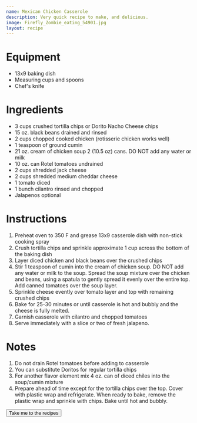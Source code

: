 ```yaml
---
name: Mexican Chicken Casserole
description: Very quick recipe to make, and delicious.
image: Firefly_Zombie_eating_54901.jpg
layout: recipe
---
```


<h1 class="text-secondary text-3xl my-2">Equipment</h1>
<ul class="py-2">
<li>13x9 baking dish</li>
<li>Measuring cups and spoons</li>
<li>Chef's knife</li>
</ul>

<h1 class="text-secondary text-3xl my-2">Ingredients</h1>
<ul class="py-2">
    <li>3 cups crushed tortilla chips or Dorito Nacho Cheese chips</li>
    <li>15 oz. black beans drained and rinsed</li>
    <li>2 cups chopped cooked chicken (rotisserie chicken works well)</li>
    <li>1 teaspoon of ground cumin</li>
    <li>21 oz. cream of chicken soup 2 (10.5 oz) cans. DO NOT add any water or milk</li>
    <li>10 oz. can Rotel tomatoes undrained</li>
    <li>2 cups shredded jack cheese</li>
    <li>2 cups shredded medium cheddar cheese</li>
    <li>1 tomato diced</li>
    <li>1 bunch cilantro rinsed and chopped</li>
    <li>Jalapenos optional</li>
</ul>
<h1 class="text-secondary text-3xl my-2">Instructions</h1>
<ol class="py-2">
<li> Preheat oven to 350 F and grease 13x9 casserole dish with non-stick cooking spray</li>
<li> Crush tortilla chips and sprinkle approximate 1 cup across the bottom of the baking dish</li>
<li> Layer diced chicken and black beans over the crushed chips</li>
<li> Stir 1 teaspoon of cumin into the cream of chicken soup. DO NOT add any water or milk to
the soup. Spread the soup mixture over the chicken and beans, using a spatula to gently spread
it evenly over the entire top. Add canned tomatoes over the soup layer.</li>
<li> Sprinkle cheese evently over tomato layer and top with remaining crushed chips</li>
<li> Bake for 25-30 minutes or until casserole is hot and bubbly and the cheese is fully melted.</li>
<li> Garnish casserole with cilantro and chopped tomatoes</li>
<li> Serve immediately with a slice or two of fresh jalapeno.</li>
</ol>
<h1 class="text-secondary text-3xl my-2">Notes</h1>
<ol class="py-2">
<li>Do not drain Rotel tomatoes before adding to casserole</li>
<li>You can substitute Doritos for regular tortilla chips</li>
<li>For another flavor element mix 4 oz. can of diced chiles into the soup/cumin mixture</li>
<li>Prepare ahead of time except for the tortilla chips over the top. Cover with plastic wrap and refrigerate.
When ready to bake, remove the plastic wrap and sprinkle with chips. Bake until hot and bubbly.</li>
</ol>
<div>
    <a href="/recipe_list.html"><button class="btn btn-accent">Take me to the recipes</button></a>
</div>
